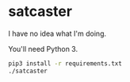 satcaster
=========

I have no idea what I'm doing.

You'll need Python 3.

```sh
pip3 install -r requirements.txt
./satcaster
```

